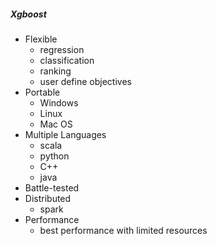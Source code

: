 
##### Xgboost
* Flexible
    * regression
    * classification
    * ranking
    * user define objectives
* Portable
    * Windows
    * Linux
    * Mac OS
* Multiple Languages
    * scala
    * python
    * C++
    * java
* Battle-tested
* Distributed
    * spark
* Performance
    * best performance with limited resources


